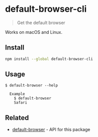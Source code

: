 # default-browser-cli

> Get the default browser

Works on macOS and Linux.

## Install

```sh
npm install --global default-browser-cli
```

## Usage

```
$ default-browser --help

  Example
    $ default-browser
    Safari
```

## Related

- [default-browser](https://github.com/sindresorhus/default-browser) - API for this package
